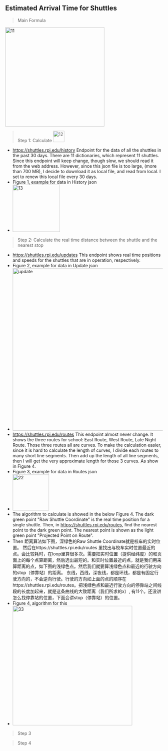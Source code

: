## Estimated Arrival Time for Shuttles

>Main Formula 
<img width="317" alt="11" src="https://user-images.githubusercontent.com/42976354/54885140-768f5a80-4e4f-11e9-811d-b71baef45394.PNG">

> Step 1: Calculate <img width="36" alt="12" src="https://user-images.githubusercontent.com/42976354/54885184-eef61b80-4e4f-11e9-9801-d43986881ee6.PNG">
- https://shuttles.rpi.edu/history Endpoint for the data of all the shuttles in the past 30 days. There are 11 dictionaries, which represent 11 shuttles. Since this endpoint will keep change, though slow, we should read it from the web address. However, since this json file is too large, (more than 700 MB), I decide to download it as local file, and read from local. I set to renew this local file every 30 days. 
-  Figure 1, example for data in History json
- <img width="151" alt="13" src="https://user-images.githubusercontent.com/42976354/54885341-67111100-4e51-11e9-9554-63dc9fcc13e6.PNG">

> Step 2: Calculate the real time distance between the shuttle and the nearest stop
- https://shuttles.rpi.edu/updates This endpoint shows real time positions and speeds for the shuttles that are in operation, respectively. 
- Figure 2, example for data in Update json
- <img width="520" alt="update" src="https://user-images.githubusercontent.com/42976354/55192408-c4bb9b00-517a-11e9-894b-991449d11af5.PNG">
- https://shuttles.rpi.edu/routes This endpoint almost never change. It shows the three routes for school: East Route, West Route, Late Night Route. Those three routes all are curves. To make the calculation easier, since it is hard to calculate the length of curves, I divide each routes to many short line segments. Then add up the length of all line segments, then I will get the very approximate length for those 3 curves. As show in Figure 4.
- Figure 3, example for data in Routes json
- <img width="116" alt="22" src="https://user-images.githubusercontent.com/42976354/55191261-14e52e00-5178-11e9-8f34-a82b03a62eec.PNG">
- The algorithm to calculate is showed in the below Figure 4. The dark green point "Raw Shuttle Coordinate" is the real time position for a single shuttle. Then, in https://shuttles.rpi.edu/routes, find the nearest point to the dark green point. The nearest point is shown as the light green point "Projected Point on Route". 
- Then
距离算法如下图，深绿色的Raw Shuttle Coordinate就是校车的实时位置。 然后在https://shuttles.rpi.edu/routes 里找出与校车实时位置最近的点。会比较耗时，在loop里算很多次。需要把实时位置（提供经纬度）的和页面上的每个点算距离，然后选出最短的。和实时位置最近的点，就是我们用来算距离的点，如下图的浅绿色点。然后我们就要算浅绿色点和最近的行驶方向的stop（停靠站）的距离。 东线，西线，深夜线，都是环线，都是有固定行驶方向的，不会逆向行驶。行驶的方向如上面的点的顺序在https://shuttles.rpi.edu/routes。把浅绿色点和最近行驶方向的停靠站之间线段的长度加起来，就是这条曲线的大致距离（我们所求的x）, 有11个。还没讲怎么找停靠站的位置，下面会讲stop（停靠站）的位置。
- Figure 4, algorithm for this
- <img width="382" alt="33" src="https://user-images.githubusercontent.com/42976354/55192265-6f7f8980-517a-11e9-9c40-ab5ad54dde51.PNG">




> Step 3

> Step 4

